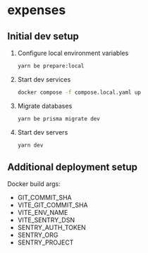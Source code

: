 # expenses

## Initial dev setup

1. Configure local environment variables

   ```sh
   yarn be prepare:local
   ```

2. Start dev services

   ```sh
   docker compose -f compose.local.yaml up
   ```

3. Migrate databases

   ```sh
   yarn be prisma migrate dev
   ```

4. Start dev servers

   ```sh
   yarn dev
   ```

## Additional deployment setup

Docker build args:

- GIT_COMMIT_SHA
- VITE_GIT_COMMIT_SHA
- VITE_ENV_NAME
- VITE_SENTRY_DSN
- SENTRY_AUTH_TOKEN
- SENTRY_ORG
- SENTRY_PROJECT
